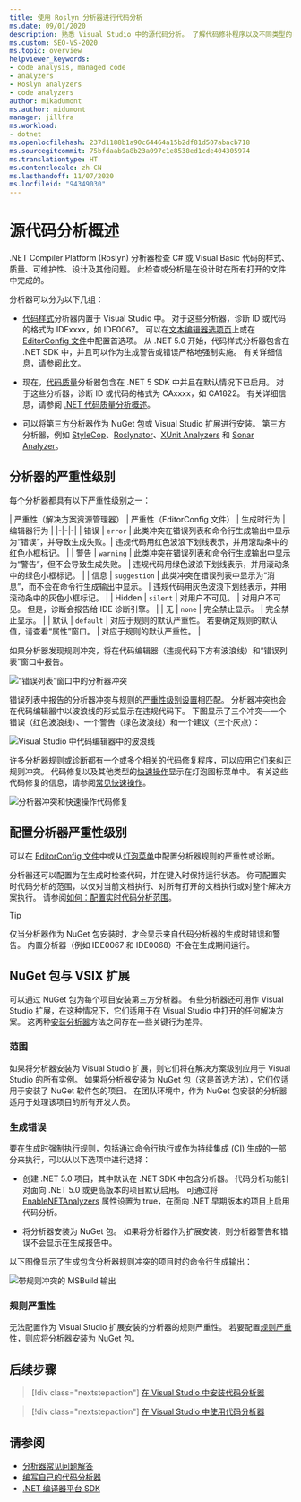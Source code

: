 ```yaml
---
title: 使用 Roslyn 分析器进行代码分析
ms.date: 09/01/2020
description: 熟悉 Visual Studio 中的源代码分析。 了解代码修补程序以及不同类型的分析器和严重性级别。
ms.custom: SEO-VS-2020
ms.topic: overview
helpviewer_keywords:
- code analysis, managed code
- analyzers
- Roslyn analyzers
- code analyzers
author: mikadumont
ms.author: midumont
manager: jillfra
ms.workload:
- dotnet
ms.openlocfilehash: 237d1188b1a90c64464a15b2df81d507abacb718
ms.sourcegitcommit: 75bfdaab9a8b23a097c1e8538ed1cde404305974
ms.translationtype: HT
ms.contentlocale: zh-CN
ms.lasthandoff: 11/07/2020
ms.locfileid: "94349030"
---
```

# <a name="overview-of-source-code-analysis"></a>源代码分析概述

.NET Compiler Platform (Roslyn) 分析器检查 C# 或 Visual Basic 代码的样式、质量、可维护性、设计及其他问题。 此检查或分析是在设计时在所有打开的文件中完成的。

分析器可以分为以下几组：

- [代码样式](/dotnet/fundamentals/code-analysis/code-style-rule-options?preserve-view=true&view=vs-2019#convention-categories)分析器内置于 Visual Studio 中。 对于这些分析器，诊断 ID 或代码的格式为 IDExxxx，如 IDE0067。 可以在[文本编辑器选项页](../ide/code-styles-and-code-cleanup.md)上或在 [EditorConfig 文件](/dotnet/fundamentals/code-analysis/code-style-rule-options)中配置首选项。 从 .NET 5.0 开始，代码样式分析器包含在 .NET SDK 中，并且可以作为生成警告或错误严格地强制实施。 有关详细信息，请参阅[此文](/dotnet/fundamentals/productivity/code-analysis#code-style-analysis)。

- 现在，[代码质量](/dotnet/fundamentals/code-analysis/quality-rules/index)分析器包含在 .NET 5 SDK 中并且在默认情况下已启用。 对于这些分析器，诊断 ID 或代码的格式为 CAxxxx，如 CA1822。 有关详细信息，请参阅 [.NET 代码质量分析概述](/dotnet/fundamentals/productivity/code-analysis#code-quality-analysis)。

- 可以将第三方分析器作为 NuGet 包或 Visual Studio 扩展进行安装。 第三方分析器，例如 [StyleCop](https://www.nuget.org/packages/StyleCop.Analyzers/)、[Roslynator](https://www.nuget.org/packages/Roslynator.Analyzers/)、[XUnit Analyzers](https://www.nuget.org/packages/xunit.analyzers/) 和 [Sonar Analyzer](https://www.nuget.org/packages/SonarAnalyzer.CSharp/)。

## <a name="severity-levels-of-analyzers"></a>分析器的严重性级别

每个分析器都具有以下严重性级别之一：

| 严重性（解决方案资源管理器） | 严重性（EditorConfig 文件） | 生成时行为 | 编辑器行为 |
|-|-|-|
| 错误 | `error` | 此类冲突在错误列表和命令行生成输出中显示为“错误”，并导致生成失败。| 违规代码用红色波浪下划线表示，并用滚动条中的红色小框标记。 |
| 警告 | `warning` | 此类冲突在错误列表和命令行生成输出中显示为“警告”，但不会导致生成失败。 | 违规代码用绿色波浪下划线表示，并用滚动条中的绿色小框标记。 |
| 信息 | `suggestion` | 此类冲突在错误列表中显示为“消息”，而不会在命令行生成输出中显示。 | 违规代码用灰色波浪下划线表示，并用滚动条中的灰色小框标记。 |
| Hidden | `silent` | 对用户不可见。 | 对用户不可见。 但是，诊断会报告给 IDE 诊断引擎。 |
| 无 | `none` | 完全禁止显示。 | 完全禁止显示。 |
| 默认 | `default` | 对应于规则的默认严重性。 若要确定规则的默认值，请查看“属性”窗口。 | 对应于规则的默认严重性。 |

如果分析器发现规则冲突，将在代码编辑器（违规代码下方有波浪线）和“错误列表”窗口中报告。

![“错误列表”窗口中的分析器冲突](../code-quality/media/code-analysis-error-list.png)

错误列表中报告的分析器冲突与规则的[严重性级别设置](../code-quality/use-roslyn-analyzers.md#configure-severity-levels)相匹配。 分析器冲突也会在代码编辑器中以波浪线的形式显示在违规代码下。 下图显示了三个冲突&mdash;一个错误（红色波浪线）、一个警告（绿色波浪线）和一个建议（三个灰点）：

![Visual Studio 中代码编辑器中的波浪线](media/diagnostics-severity-colors.png)

许多分析器规则或诊断都有一个或多个相关的代码修复程序，可以应用它们来纠正规则冲突。 代码修复以及其他类型的[快速操作](../ide/quick-actions.md)显示在灯泡图标菜单中。 有关这些代码修复的信息，请参阅[常见快速操作](../ide/quick-actions.md)。

![分析器冲突和快速操作代码修复](../code-quality/media/built-in-analyzer-code-fix.png)

## <a name="configure-analyzer-severity-levels"></a>配置分析器严重性级别

可以在 [EditorConfig 文件](../code-quality/use-roslyn-analyzers.md#set-rule-severity-in-an-editorconfig-file)中或从[灯泡菜单](../code-quality/use-roslyn-analyzers.md#set-rule-severity-from-the-light-bulb-menu)中配置分析器规则的严重性或诊断。

分析器还可以配置为在生成时检查代码，并在键入时保持运行状态。 你可配置实时代码分析的范围，以仅对当前文档执行、对所有打开的文档执行或对整个解决方案执行。 请参阅[如何：配置实时代码分析范围](./configure-live-code-analysis-scope-managed-code.md)。

> [!TIP]
> 仅当分析器作为 NuGet 包安装时，才会显示来自代码分析器的生成时错误和警告。 内置分析器（例如 IDE0067 和 IDE0068）不会在生成期间运行。

## <a name="nuget-package-versus-vsix-extension"></a>NuGet 包与 VSIX 扩展

可以通过 NuGet 包为每个项目安装第三方分析器。 有些分析器还可用作 Visual Studio 扩展，在这种情况下，它们适用于在 Visual Studio 中打开的任何解决方案。 这两种[安装分析器](../code-quality/install-roslyn-analyzers.md)方法之间存在一些关键行为差异。

### <a name="scope"></a>范围

如果将分析器安装为 Visual Studio 扩展，则它们将在解决方案级别应用于 Visual Studio 的所有实例。 如果将分析器安装为 NuGet 包（这是首选方法），它们仅适用于安装了 NuGet 软件包的项目。 在团队环境中，作为 NuGet 包安装的分析器适用于处理该项目的所有开发人员。

### <a name="build-errors"></a>生成错误

要在生成时强制执行规则，包括通过命令行执行或作为持续集成 (CI) 生成的一部分来执行，可以从以下选项中进行选择：

- 创建 .NET 5.0 项目，其中默认在 .NET SDK 中包含分析器。 代码分析功能针对面向 .NET 5.0 或更高版本的项目默认启用。 可通过将 [EnableNETAnalyzers](/dotnet/core/project-sdk/msbuild-props#enablenetanalyzers) 属性设置为 true，在面向 .NET 早期版本的项目上启用代码分析。

- 将分析器安装为 NuGet 包。 如果将分析器作为扩展安装，则分析器警告和错误不会显示在生成报告中。

以下图像显示了生成包含分析器规则冲突的项目时的命令行生成输出：

![带规则冲突的 MSBuild 输出](media/command-line-build-analyzers.png)

### <a name="rule-severity"></a>规则严重性

无法配置作为 Visual Studio 扩展安装的分析器的规则严重性。 若要配置[规则严重性](../code-quality/use-roslyn-analyzers.md#configure-severity-levels)，则应将分析器安装为 NuGet 包。

## <a name="next-steps"></a>后续步骤

> [!div class="nextstepaction"]
> [在 Visual Studio 中安装代码分析器](../code-quality/install-roslyn-analyzers.md)

> [!div class="nextstepaction"]
> [在 Visual Studio 中使用代码分析器](../code-quality/use-roslyn-analyzers.md)

## <a name="see-also"></a>请参阅

- [分析器常见问题解答](analyzers-faq.md)
- [编写自己的代码分析器](../extensibility/getting-started-with-roslyn-analyzers.md)
- [.NET 编译器平台 SDK](/dotnet/csharp/roslyn-sdk/)